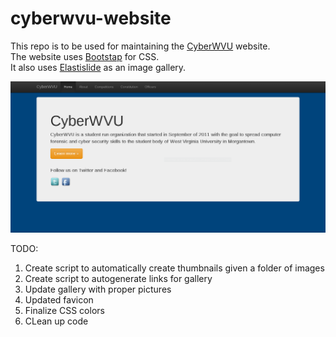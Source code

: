 cyberwvu-website
================

This repo is to be used for maintaining the [CyberWVU](http://www.cyberwvu.lcsee.wvu.edu) website.    
The website uses [Bootstap](http://www.getbootstrap.com) for CSS.    
It also uses [Elastislide](https://github.com/codrops/Elastislide) as an image gallery.

![Alt text](/screenshot/home.png "Homepage")

TODO:  
1. Create script to automatically create thumbnails given a folder of images    
2. Create script to autogenerate links for gallery    
3. Update gallery with proper pictures        
4. Updated favicon      
5. Finalize CSS colors     
6. CLean up code     
